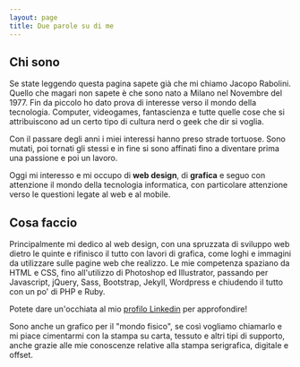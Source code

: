 ```yaml
---
layout: page
title: Due parole su di me
---
```

## Chi sono
Se state leggendo questa pagina sapete già che mi chiamo Jacopo Rabolini. Quello che magari non sapete è che sono nato a Milano nel Novembre del 1977. Fin da piccolo ho dato prova di interesse verso il mondo della tecnologia. Computer, videogames, fantascienza e tutte quelle cose che si attribuiscono ad un certo tipo di cultura nerd o geek che dir si voglia.

Con il passare degli anni i miei interessi hanno preso strade tortuose. Sono mutati, poi tornati gli stessi e in fine si sono affinati fino a diventare prima una passione e poi un lavoro. 

Oggi mi interesso e mi occupo di **web design**, di **grafica** e seguo con attenzione il mondo della tecnologia informatica, con particolare attenzione verso le questioni legate al web e al mobile.

## Cosa faccio
Principalmente mi dedico al web design, con una spruzzata di sviluppo web dietro le quinte e rifinisco il tutto con lavori di grafica, come loghi e immagini da utilizzare sulle pagine web che realizzo. Le mie competenza spaziano da HTML e CSS, fino all'utilizzo di Photoshop ed Illustrator, passando per Javascript, jQuery, Sass, Bootstrap, Jekyll, Wordpress e chiudendo il tutto con un po' di PHP e Ruby.

Potete dare un'occhiata al mio [profilo Linkedin](https://www.linkedin.com/profile/view?id=90168584) per approfondire!

Sono anche un grafico per il "mondo fisico", se così vogliamo chiamarlo e mi piace cimentarmi con la stampa su carta, tessuto e altri tipi di supporto, anche grazie alle mie conoscenze relative alla stampa serigrafica, digitale e offset.